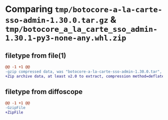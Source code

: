 # Comparing `tmp/botocore-a-la-carte-sso-admin-1.30.0.tar.gz` & `tmp/botocore_a_la_carte_sso_admin-1.30.1-py3-none-any.whl.zip`

## filetype from file(1)

```diff
@@ -1 +1 @@
-gzip compressed data, was "botocore-a-la-carte-sso-admin-1.30.0.tar", last modified: Tue Jul  4 01:44:59 2023, max compression
+Zip archive data, at least v2.0 to extract, compression method=deflate
```

## filetype from diffoscope

```diff
@@ -1 +1 @@
-GzipFile
+ZipFile
```

